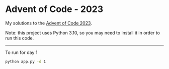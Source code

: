 # Advent of Code - 2023

My solutions to the [Advent of Code 2023](https://adventofcode.com/).

Note: this project uses Python 3.10, so you may need to install it in order to run this code.

---

To run for day 1

```bash
python app.py -d 1
```